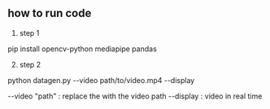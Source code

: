 ## how to run code

1. step 1

pip install opencv-python mediapipe pandas

2.  step 2

python datagen.py --video path/to/video.mp4 --display

--video "path" : replace the with the video path
--display : video in real time